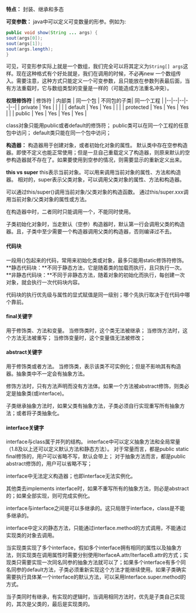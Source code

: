 **特点：** 封装、继承和多态

**可变参数：**  java中可以定义可变数量的形参。例如为:
```java
public void show(String ... args) {
sout(args[0]);
sout(args[1]);
sout(args.length);
}
```
可见，可变形参实际上就是一个数组，我们完全可以将其定义为`String[] args`这样。现在这种格式有个好处就是，我们在调用的时候，不必再new 一个数组传入。需要注意，这种方式只能定义一个可变参数，且只能放在参数列表最后面，当有方法重载时，它与数组类型的变量是一样的（可能造成方法重名冲突）。

**权限修饰符**
| 修饰符 | 内部类 | 同一个包 | 不同包的子类| 同一个工程 |
|--|--|--|--|--|
| private | Yes | | | |
| default | Yes | Yes | | |
| protected | Yes | Yes | Yes  | |
| public | Yes | Yes | Yes | Yes |

class对象只能用public或者default的修饰符；
public类可以在同一个工程的任意包中访问；
default类只能在同一个包中访问；

**构造器：**
构造器用于创建对象，或者初始化对象的属性。
默认类中存在空参构造器。即使不定义也能正常使用；但是一旦自己重载定义了构造器，则原来默认的空参构造器就不存在了。如果要使用到空参的情况，则需要显示的重新定义出来。

**this vs super**
this表示当前对象。可以用来调用当前对象的属性、方法和构造器。
相对的，super表示父类对象，可以调用父类对象的属性、方法和构造器。

可以通过this/super()调用当前对象/父类对象的构造函数。
通过this/super.xxx调用当前对象/父类对象的属性或方法。

在构造器中时，二者同时只能调用一个，不能同时使用。

子类初始化对象时，当走默认（空参）构造器时，默认第一行会调用父类的构造器。且，子类中至少需要一个构造器调用父类的构造器，否则编译过不去。



#### 代码块
一段用{}包起来的代码，常用来初始化类或对象，最多只能用static修饰符修饰。
**静态代码块：**不同于静态方法，它是随着类的加载而执行，且只执行一次。
**非静态代码块：**不同于非静态方法，随着对象的初始化而执行，每创建一次对象，就会执行一次代码块内容。

代码块的执行优先级与属性的显式赋值是同一级别；哪个先执行取决于在代码中哪个靠前。

#### final关键字
用于修饰类、方法和变量。
当修饰类时，这个类无法被继承；
当修饰方法时，这个方法无法被重写；
当修饰变量时，这个变量值无法被修改；


#### abstract关键字
用于修饰类或者方法。
当修饰类，表示该类不可实例化；但是不影响其有构造器。抽象类中不一定会有抽象方法。

修饰方法时，只有方法声明而没有方法体。如果一个方法被abstract修饰，则类必定是抽象类(或interface)。

子类继承抽象方法时，如果父类有抽象方法，子类必须自行实现重写所有抽象方法；或者将子类抽象化。

#### interface关键字
interface与class属于并列的结构。
interface中可以定义抽象方法和全局常量（1.8及以上还可以定义默认方法和静态方法）。
对于常量而言，都是public static final修饰的，用户可以省略不写，默认会带上；
对于抽象方法而言，都是public abstract修饰的，用户可以省略不写；

interface中无法定义构造器；也即interface无法实例化。

其他类去implements interface时，如果不重写所有的抽象方法，则必是abstract的；如果全部实现，则可完成实例化。

interface与interface之间是可以多继承的。这只局限于interface，class是不能多继承的。

interface中定义的静态方法，只能通过interface.method的方式调用，不能通过实现类的对象去调用。

当实现类实现了多个interface，假如多个interface拥有相同的属性以及抽象方法，则实现类在调用属性时需要分别使用IterfaceA.attr/IterfaceB.attr的方式；实现类只需要实现一次同名同参的抽象方法就可以了；如果多个interface有多个同名同参的default方法，子类必须重新实现这个方法才能继续使用。如果子类确实需要执行具体某一个interface的默认方法，可以采用Interface.super.method的方式。

当子类同时有继承，有实现的逻辑时，当调用相同方法时，优先是子类自己实现的，其次是父类的，最后是实现类的。


